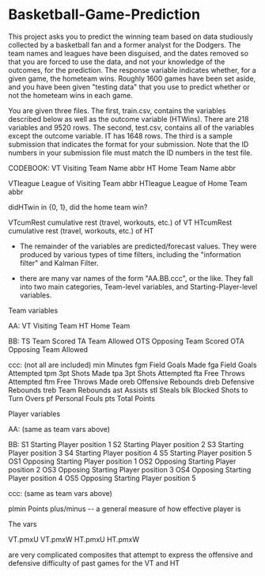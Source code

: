 # Basketball-Game-Prediction
This project asks you to predict the winning team based on data studiously collected by a basketball fan and a former analyst for the Dodgers. The team names and leagues have been disguised, and the dates removed so that you are forced to use the data, and not your knowledge of the outcomes, for the prediction. The response variable indicates whether, for a given game, the hometeam wins. Roughly 1600 games have been set aside, and you have been given "testing data" that you use to predict whether or not the hometeam wins in each game.

You are given three files. The first, train.csv, contains the variables described below as well as the outcome variable (HTWins). There are 218 variables and 9520 rows. The second, test.csv, contains all of the variables except the outcome variable. IT has 1648 rows. The third is a sample submission that indicates the format for your submission. Note that the ID numbers in your submission file must match the ID numbers in the test file.

CODEBOOK:
VT Visiting Team Name abbr
HT Home Team Name abbr

VTleague League of Visiting Team abbr
HTleague League of Home Team abbr

didHTwin in {0, 1}, did the home team win?

VTcumRest cumulative rest (travel, workouts, etc.) of VT
HTcumRest cumulative rest (travel, workouts, etc.) of HT

* The remainder of the variables are predicted/forecast values. They were produced by various types of time filters, including the "information filter" and Kalman Filter.

* there are many var names of the form "AA.BB.ccc", or the like. They fall into two main categories, Team-level variables, and Starting-Player-level variables.

Team variables

AA:
VT Visiting Team
HT Home Team

BB:
TS Team Scored
TA Team Allowed
OTS Opposing Team Scored
OTA Opposing Team Allowed

ccc:
(not all are included)
min Minutes
fgm Field Goals Made
fga Field Goals Attempted
tpm 3pt Shots Made
tpa 3pt Shots Attempted
fta Free Throws Attempted
ftm Free Throws Made
oreb Offensive Rebounds
dreb Defensive Rebounds
treb Team Rebounds
ast Assists
stl Steals
blk Blocked Shots
to Turn Overs
pf Personal Fouls
pts Total Points

Player variables

AA:
(same as team vars above)

BB:
S1 Starting Player position 1
S2 Starting Player position 2
S3 Starting Player position 3
S4 Starting Player position 4
S5 Starting Player position 5
OS1 Opposing Starting Player position 1
OS2 Opposing Starting Player position 2
OS3 Opposing Starting Player position 3
OS4 Opposing Starting Player position 4
OS5 Opposing Starting Player position 5

ccc:
(same as team vars above)

plmin Points plus/minus -- a general measure of how effective player is

The vars

VT.pmxU
VT.pmxW
HT.pmxU
HT.pmxW

are very complicated composites that attempt to express the offensive and defensive difficulty of past games for the VT and HT
